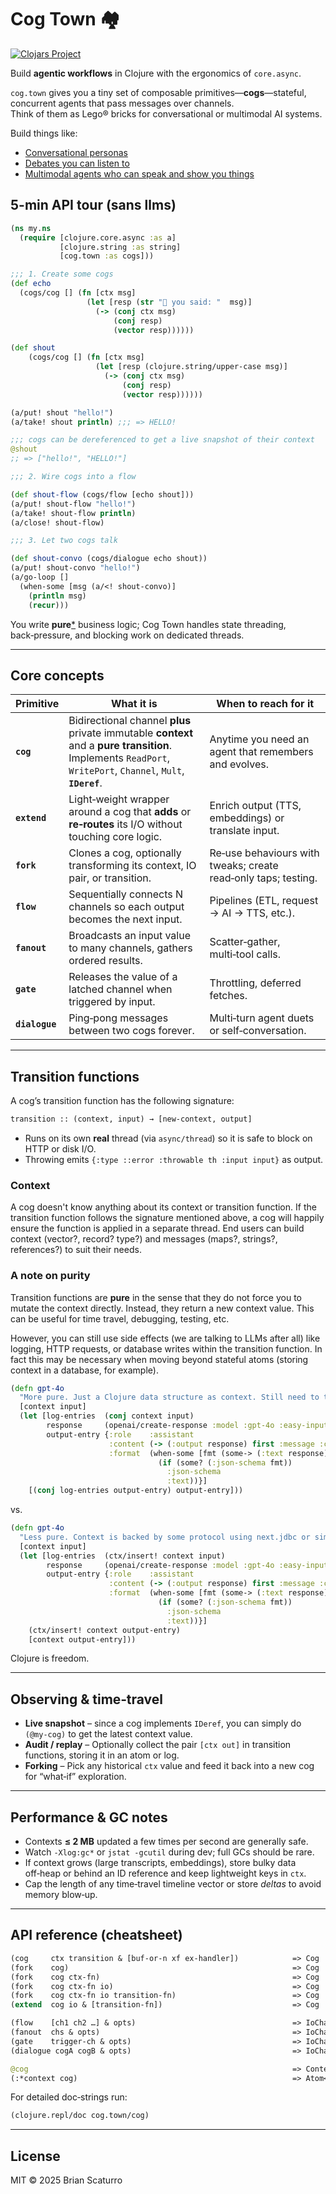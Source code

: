 # Cog Town 🏘️

[![Clojars Project](https://img.shields.io/clojars/v/com.github.brianium/cog-town.svg)](https://clojars.org/com.github.brianium/cog-town)

Build **agentic workflows** in Clojure with the ergonomics of `core.async`.

`cog.town` gives you a tiny set of composable primitives—**cogs**—stateful, concurrent agents that pass messages over channels.  
Think of them as Lego® bricks for conversational or multimodal AI systems.

Build things like:
- [Conversational personas](dev/workflows/conversation.clj)
- [Debates you can listen to](dev/workflows/debate.clj)
- [Multimodal agents who can speak and show you things](dev/workflows/multimodal.clj)

## 5-min API tour (sans llms)

```clojure
(ns my.ns
  (require [clojure.core.async :as a]
           [clojure.string :as string]
           [cog.town :as cogs]))

;;; 1. Create some cogs
(def echo
  (cogs/cog [] (fn [ctx msg]
                 (let [resp (str "👋 you said: "  msg)]
                   (-> (conj ctx msg)
                       (conj resp)
                       (vector resp))))))

(def shout
    (cogs/cog [] (fn [ctx msg]
                   (let [resp (clojure.string/upper-case msg)]
                     (-> (conj ctx msg)
                         (conj resp)
                         (vector resp))))))

(a/put! shout "hello!")
(a/take! shout println) ;;; => HELLO!

;;; cogs can be dereferenced to get a live snapshot of their context
@shout
;; => ["hello!", "HELLO!"]

;;; 2. Wire cogs into a flow

(def shout-flow (cogs/flow [echo shout]))
(a/put! shout-flow "hello!")
(a/take! shout-flow println)
(a/close! shout-flow)

;;; 3. Let two cogs talk

(def shout-convo (cogs/dialogue echo shout))
(a/put! shout-convo "hello!")
(a/go-loop []
  (when-some [msg (a/<! shout-convo)]
    (println msg)
    (recur)))
```

You write **pure**[*](#a-note-on-purity) business logic; Cog Town handles state threading, back‑pressure, and blocking work on dedicated threads.

---

## Core concepts

| Primitive      | What it is                                                   | When to reach for it                                           |
| -------------- | ------------------------------------------------------------ | -------------------------------------------------------------- |
| **`cog`**      | Bidirectional channel **plus** private immutable **context** and a **pure transition**. Implements `ReadPort`, `WritePort`, `Channel`, `Mult`, **`IDeref`**. | Anytime you need an agent that remembers and evolves. |
| **`extend`**   | Light‑weight wrapper around a cog that **adds** or **re‑routes** its I/O without touching core logic. | Enrich output (TTS, embeddings) or translate input. |
| **`fork`**     | Clones a cog, optionally transforming its context, IO pair, or transition. | Re‑use behaviours with tweaks; create read‑only taps; testing. |
| **`flow`**     | Sequentially connects N channels so each output becomes the next input. | Pipelines (ETL, request → AI → TTS, etc.). |
| **`fanout`**   | Broadcasts an input value to many channels, gathers ordered results. | Scatter‑gather, multi‑tool calls. |
| **`gate`**     | Releases the value of a latched channel when triggered by input. | Throttling, deferred fetches. |
| **`dialogue`** | Ping‑pong messages between two cogs forever. | Multi‑turn agent duets or self‑conversation. |

---

## Transition functions

A cog’s transition function has the following signature:

```clojure
transition :: (context, input) → [new‑context, output]
```

* Runs on its own **real** thread (via `async/thread`) so it is safe to block on HTTP or disk I/O.  
* Throwing emits `{:type ::error :throwable th :input input}` as output.

### Context

A cog doesn't know anything about its context or transition function. If the transition function follows the signature mentioned above, a cog
will happily ensure the function is applied in a separate thread. End users can build context (vector?, record? type?) and messages (maps?, strings?, references?) to suit their needs.

### A note on purity

Transition functions are **pure** in the sense that they do not force you to mutate the context directly. Instead, they return a new context value. This can be useful for time travel, debugging, testing, etc. 

However, you can still use side effects (we are talking to LLMs after all) like logging, HTTP requests, or database writes within the transition function. In fact this may be necessary when moving beyond stateful atoms (storing context in a database, for example).

```clojure
(defn gpt-4o
  "More pure. Just a Clojure data structure as context. Still need to talk to OpenAI."
  [context input]
  (let [log-entries  (conj context input)
        response     (openai/create-response :model :gpt-4o :easy-input-messages log-entries)
        output-entry {:role    :assistant
                      :content (-> (:output response) first :message :content first :output-text :text)
                      :format  (when-some [fmt (some-> (:text response) :format)]
                                 (if (some? (:json-schema fmt))
                                   :json-schema
                                   :text))}]
    [(conj log-entries output-entry) output-entry]))
```

vs.

```clojure
(defn gpt-4o
  "Less pure. Context is backed by some protocol using next.jdbc or similar"
  [context input]
  (let [log-entries  (ctx/insert! context input)
        response     (openai/create-response :model :gpt-4o :easy-input-messages log-entries)
        output-entry {:role    :assistant
                      :content (-> (:output response) first :message :content first :output-text :text)
                      :format  (when-some [fmt (some-> (:text response) :format)]
                                 (if (some? (:json-schema fmt))
                                   :json-schema
                                   :text))}]
    (ctx/insert! context output-entry)
    [context output-entry]))
```

Clojure is freedom.

---

## Observing & time‑travel

* **Live snapshot** – since a cog implements `IDeref`, you can simply do `(@my-cog)` to get the latest context value.  
* **Audit / replay** – Optionally collect the pair `[ctx out]` in transition functions, storing it in an atom or log.  
* **Forking** – Pick any historical `ctx` value and feed it back into a new cog for “what‑if” exploration.

---

## Performance & GC notes

* Contexts **≤ 2 MB** updated a few times per second are generally safe.  
* Watch `-Xlog:gc*` or `jstat -gcutil` during dev; full GCs should be rare.  
* If context grows (large transcripts, embeddings), store bulky data off‑heap or behind an ID reference and keep lightweight keys in `ctx`.  
* Cap the length of any time‑travel timeline vector or store *deltas* to avoid memory blow‑up.

---

## API reference (cheatsheet)

```clojure
(cog     ctx transition & [buf-or-n xf ex-handler])            => Cog
(fork    cog)                                                  => Cog
(fork    cog ctx-fn)                                           => Cog
(fork    cog ctx-fn io)                                        => Cog
(fork    cog ctx-fn io transition-fn)                          => Cog
(extend  cog io & [transition-fn])                             => Cog

(flow    [ch1 ch2 …] & opts)                                   => IoChannel
(fanout  chs & opts)                                           => IoChannel
(gate    trigger-ch & opts)                                    => IoChannel
(dialogue cogA cogB & opts)                                    => IoChannel

@cog                                                           => Context
(:*context cog)                                                => Atom<Context>
```

For detailed doc‑strings run:

```clojure
(clojure.repl/doc cog.town/cog)
```

---

## License

MIT © 2025 Brian Scaturro
